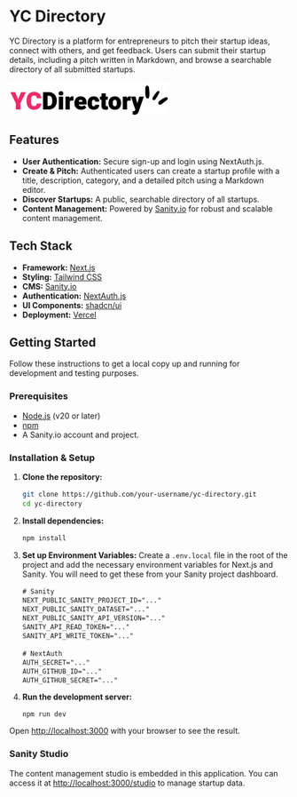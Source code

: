 # YC Directory

YC Directory is a platform for entrepreneurs to pitch their startup ideas, connect with others, and get feedback. Users can submit their startup details, including a pitch written in Markdown, and browse a searchable directory of all submitted startups.

![YC Directory Screenshot](public/logo.png) 

## Features

- **User Authentication:** Secure sign-up and login using NextAuth.js.
- **Create & Pitch:** Authenticated users can create a startup profile with a title, description, category, and a detailed pitch using a Markdown editor.
- **Discover Startups:** A public, searchable directory of all startups.
- **Content Management:** Powered by [Sanity.io](https://www.sanity.io/) for robust and scalable content management.

## Tech Stack

- **Framework:** [Next.js](https://nextjs.org/)
- **Styling:** [Tailwind CSS](https://tailwindcss.com/)
- **CMS:** [Sanity.io](https://www.sanity.io/)
- **Authentication:** [NextAuth.js](https://next-auth.js.org/)
- **UI Components:** [shadcn/ui](httpss://ui.shadcn.com/)
- **Deployment:** [Vercel](https://vercel.com/)

## Getting Started

Follow these instructions to get a local copy up and running for development and testing purposes.

### Prerequisites

- [Node.js](https://nodejs.org/en/) (v20 or later)
- [npm](https://www.npmjs.com/)
- A Sanity.io account and project.

### Installation & Setup

1.  **Clone the repository:**
    ```bash
    git clone https://github.com/your-username/yc-directory.git
    cd yc-directory
    ```

2.  **Install dependencies:**
    ```bash
    npm install
    ```

3.  **Set up Environment Variables:**
    Create a `.env.local` file in the root of the project and add the necessary environment variables for Next.js and Sanity. You will need to get these from your Sanity project dashboard.

    ```env
    # Sanity
    NEXT_PUBLIC_SANITY_PROJECT_ID="..."
    NEXT_PUBLIC_SANITY_DATASET="..."
    NEXT_PUBLIC_SANITY_API_VERSION="..."
    SANITY_API_READ_TOKEN="..."
    SANITY_API_WRITE_TOKEN="..."

    # NextAuth
    AUTH_SECRET="..."
    AUTH_GITHUB_ID="..."
    AUTH_GITHUB_SECRET="..."
    ```

4.  **Run the development server:**
    ```bash
    npm run dev
    ```

Open [http://localhost:3000](http://localhost:3000) with your browser to see the result.

### Sanity Studio

The content management studio is embedded in this application. You can access it at [http://localhost:3000/studio](http://localhost:3000/studio) to manage startup data.